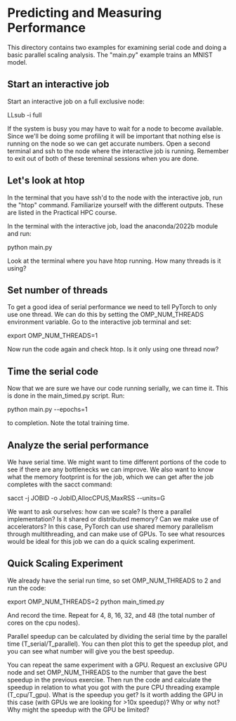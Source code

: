 
# Predicting and Measuring Performance

This directory contains two examples for examining serial code and doing a basic parallel scaling analysis. The "main.py" example trains an MNIST model.

## Start an interactive job

Start an interactive job on a full exclusive node:

LLsub -i full

If the system is busy you may have to wait for a node to become available. Since we'll be doing some profiling it will be important that nothing else is running on the node so we can get accurate numbers. Open a second terminal and ssh to the node where the interactive job is running. Remember to exit out of both of these tereminal sessions when you are done.

## Let's look at htop

In the terminal that you have ssh'd to the node with the interactive job, run the "htop" command. Familiarize yourself with the different outputs. These are listed in the Practical HPC course.

In the terminal with the interactive job, load the anaconda/2022b module and run:

python main.py

Look at the terminal where you have htop running. How many threads is it using?

## Set number of threads

To get a good idea of serial performance we need to tell PyTorch to only use one thread. We can do this by setting the OMP_NUM_THREADS environment variable. Go to the interactive job terminal and set:

export OMP_NUM_THREADS=1

Now run the code again and check htop. Is it only using one thread now?

## Time the serial code

Now that we are sure we have our code running serially, we can time it. This is done in the main_timed.py script. Run:

python main.py --epochs=1

to completion. Note the total training time.

## Analyze the serial performance

We have serial time. We might want to time different portions of the code to see if there are any bottlenecks we can improve. We also want to know what the memory footprint is for the job, which we can get after the job completes with the sacct command:

sacct -j JOBID -o JobID,AllocCPUS,MaxRSS --units=G

We want to ask ourselves: how can we scale? Is there a parallel implementation? Is it shared or distributed memory? Can we make use of accelerators? In this case, PyTorch can use shared memory parallelism through multithreading, and can make use of GPUs. To see what resources would be ideal for this job we can do a quick scaling experiment.

## Quick Scaling Experiment

We already have the serial run time, so set OMP_NUM_THREADS to 2 and run the code:

export OMP_NUM_THREADS=2
python main_timed.py

And record the time. Repeat for 4, 8, 16, 32, and 48 (the total number of cores on the cpu nodes).

Parallel speedup can be calculated by dividing the serial time by the parallel time (T_serial/T_parallel). You can then plot this to get the speedup plot, and you can see what number will give you the best speedup.

You can repeat the same experiment with a GPU. Request an exclusive GPU node and set OMP_NUM_THREADS to the number that gave the best speedup in the previous exercise. Then run the code and calculate the speedup in relation to what you got with the pure CPU threading example (T_cpu/T_gpu). What is the speedup you get? Is it worth adding the GPU in this case (with GPUs we are looking for >10x speedup)? Why or why not? Why might the speedup with the GPU be limited?

